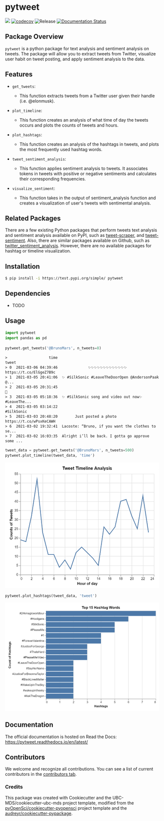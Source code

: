 # pytweet 

![](https://github.com/mmyz88/pytweet/workflows/build/badge.svg) [![codecov](https://codecov.io/gh/mmyz88/pytweet/branch/main/graph/badge.svg)](https://codecov.io/gh/mmyz88/pytweet) ![Release](https://github.com/mmyz88/pytweet/workflows/Release/badge.svg) [![Documentation Status](https://readthedocs.org/projects/pytweet/badge/?version=latest)](https://pytweet.readthedocs.io/en/latest/?badge=latest)

## Package Overview           
`pytweet` is a python package for text analysis and sentiment analysis on tweets. The package will allow you to extract tweets from Twitter, visualize user habit on tweet posting, and apply sentiment analysis to the data.        

## Features

- `get_tweets`:              
    - This function extracts tweets from a Twitter user given their handle (i.e. @elonmusk). 

- `plot_timeline`:             
    - This function creates an analysis of what time of day the tweets occurs and plots the counts of tweets and hours. 

- `plot_hashtags`:             
    - This function creates an analysis of the hashtags in tweets, and plots the most frequently used hashtag words.

- `tweet_sentiment_analysis`:              
    - This function applies sentiment analysis to tweets. It associates tokens in tweets with positive or negative sentiments and calculates their corresponding frequencies.           

- `visualize_sentiment`:            
    -    This function takes in the output of sentiment_analysis function and creates a visualization of user's tweets with sentimental analysis.
## Related Packages           
There are a few existing Python packages that perform tweets text analysis and sentiment analysis available on PyPI, such as [tweet-scraper](https://pypi.org/project/tweet-scraper/), and [tweet-sentiment](https://pypi.org/project/tweet-sentiment/). Also, there are similar packages available on Github, such as [twitter_sentiment_analysis](https://github.com/namas191297/twitter_sentiment_analysis). However, there are no available packages for hashtag or timeline visualization. 

## Installation

```bash
$ pip install -i https://test.pypi.org/simple/ pytweet
```

## Dependencies

- TODO

## Usage
```Python
import pytweet
import pandas as pd

pytweet.get_tweets('@BrunoMars', n_tweets=8)
```
```
>                   time                                              tweet
> 0  2021-03-06 04:39:46              ✨✨✨✨✨✨✨✨✨✨✨✨✨ https://t.co/ElGgeZ7B9c
> 1  2021-03-05 20:41:06  ✨ #SilkSonic #LeaveTheDoorOpen @AndersonPaak @...
> 2  2021-03-05 20:31:45                                                  👀
> 3  2021-03-05 05:18:36  ✨ #SilkSonic song and video out now✨ #LeaveThe...
> 4  2021-03-05 03:14:22                                         #SilkSonic
> 5  2021-03-03 20:48:20        Just posted a photo https://t.co/wPsxKeCAWH
> 6  2021-03-02 19:32:41  Lacoste: “Bruno, if you want the clothes to se...
> 7  2021-03-02 16:03:35  Alright i’ll be back. I gotta go approve some ...
```
```Python
tweet_data = pytweet.get_tweets('@BrunoMars', n_tweets=500)
pytweet.plot_timeline(tweet_data, 'time')
```
![](./img/timeline_plot.png)

```Python
pytweet.plot_hashtags(tweet_data, 'tweet')
```
![](./img/hashtag_plot.png)
## Documentation

The official documentation is hosted on Read the Docs: https://pytweet.readthedocs.io/en/latest/

## Contributors

We welcome and recognize all contributions. You can see a list of current contributors in the [contributors tab](https://github.com/mmyz88/pytweet/graphs/contributors).

### Credits

This package was created with Cookiecutter and the UBC-MDS/cookiecutter-ubc-mds project template, modified from the [pyOpenSci/cookiecutter-pyopensci](https://github.com/pyOpenSci/cookiecutter-pyopensci) project template and the [audreyr/cookiecutter-pypackage](https://github.com/audreyr/cookiecutter-pypackage).

